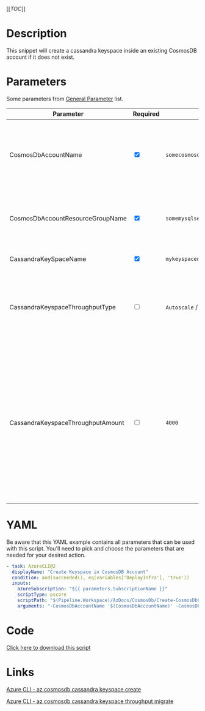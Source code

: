 [[_TOC_]]

# Description

This snippet will create a cassandra keyspace inside an existing CosmosDB account if it does not exist.

# Parameters

Some parameters from [General Parameter](/Azure/Azure-CLI-Snippets) list.

| Parameter                         | Required                        | Example Value                               | Description                                                                                                                                                                                                                                          |
| --------------------------------- | ------------------------------- | ------------------------------------------- | ---------------------------------------------------------------------------------------------------------------------------------------------------------------------------------------------------------------------------------------------------- |
| CosmosDbAccountName               | <input type="checkbox" checked> | `somecosmosdb$(Release.EnvironmentName)`    | The name for the CosmosDB Account resource. It's recommended to use just alphanumerical characters and hyphens.                                                                                                                                      |
| CosmosDbAccountResourceGroupName  | <input type="checkbox" checked> | `somemysqlserver$(Release.EnvironmentName)` | The name of the resourcegroup you want your CosmosDB account to be created in                                                                                                                                                                        |
| CassandraKeySpaceName             | <input type="checkbox" checked> | `mykeyspacename`                            | The name of the keyspace to create.                                                                                                                                                                                                                  |
| CassandraKeyspaceThroughputType   | <input type="checkbox">         | `Autoscale` / `Manual`                      | The throughput type you want to specify for your keyspace. The options `Autoscale` and `Manual` are available.                                                                                                                                       |
| CassandraKeyspaceThroughputAmount | <input type="checkbox">         | `4000`                                      | The amount of RU's to specify per keyspace. When choosing `Autoscale` the range has to be between `4000 - 1000000` with increments of `1000` RU's. When choosing `Manual` the range has to be between `400 - 1000000` with increments of `100` RU's. |

# YAML

Be aware that this YAML example contains all parameters that can be used with this script. You'll need to pick and choose the parameters that are needed for your desired action.

```yaml
- task: AzureCLI@2
  displayName: "Create Keyspace in CosmosDB Account"
  condition: and(succeeded(), eq(variables['DeployInfra'], 'true'))
  inputs:
    azureSubscription: "${{ parameters.SubscriptionName }}"
    scriptType: pscore
    scriptPath: "$(Pipeline.Workspace)/AzDocs/CosmosDb/Create-CosmosDbCassandraKeyspace.ps1"
    arguments: "-CosmosDbAccountName '$(CosmosDbAccountName)' -CosmosDbAccountResourceGroupName '$(CosmosDbAccountResourceGroupName)' -CassandraKeySpaceName '$(CassandraKeySpaceName)' -CassandraKeyspaceThroughputType '$(CassandraKeyspaceThroughputType)' -CassandraKeyspaceThroughputAmount '$(CassandraKeyspaceThroughputAmount)'"
```

# Code

[Click here to download this script](../../../../src/CosmosDb/Create-CosmosDbCassandraKeyspace.ps1)

# Links

[Azure CLI - az cosmosdb cassandra keyspace create](https://docs.microsoft.com/en-us/cli/azure/cosmosdb/cassandra/keyspace?view=azure-cli-latest#az_cosmosdb_cassandra_keyspace_create)

[Azure CLI - az cosmosdb cassandra keyspace throughput migrate](https://docs.microsoft.com/en-us/cli/azure/cosmosdb/cassandra/keyspace/throughput?view=azure-cli-latest#az_cosmosdb_cassandra_keyspace_throughput_migrate)
